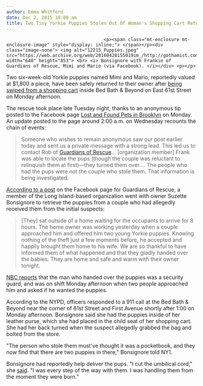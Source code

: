 ```yaml
---
author: Emma Whitford
date: Dec 2, 2015 10:00 am
title: Two Tiny Yorkie Puppies Stolen Out Of Woman's Shopping Cart Returned In Good Condition
---
```


	
										<p><span class="mt-enclosure mt-enclosure-image" style="display: inline;"> </span></p><div class="image-none"> <img alt="12215_Puppies.jpeg" src="https://web.archive.org/web/20160428155019im_/http://gothamist.com/attachments/nyc_ewhitford/12215_Puppies.jpeg" width="640" height="853"> <br> <i> Bonsignore with Frankie of Guardians of Rescue, Mimi and Mario (via Facebook). </i></div> <p></p>

<p>Two six-week-old Yorkie puppies named Mimi and Mario, reportedly valued at $1,800 a piece, have been safely returned to their owner after <a href="https://web.archive.org/web/20160428155019/http://gothamist.com/2015/12/01/yorkie_puppies_stolen.php">being swiped from a shopping cart</a> inside Bed Bath &amp; Beyond on East 61st Street on Monday afternoon. </p>

<p>The rescue took place late Tuesday night, thanks to an anonymous tip posted to the Facebook page <a href="https://web.archive.org/web/20160428155019/https://www.facebook.com/lostpetsinbrooklyn/posts/699685130132408">Lost and Found Pets in Brooklyn</a> on Monday. An update posted to the page around 2:00 a.m. on Wednesday recounts the chain of events: </p>

<blockquote>Someone who wishes to remain anonymous saw our post earlier today and sent us a private message with a strong lead. This led us to contact Rob of <a href="https://web.archive.org/web/20160428155019/http://guardiansofrescue.org/">Guardians of Rescue</a>... [organization member] Frank was able to locate the pups (though the couple was reluctant to relinquish them at first)&#x2014;they turned them over.... The people who had the pups were not the couple who stole them. That information is being investigated.</blockquote>

<p><a href="https://web.archive.org/web/20160428155019/https://www.facebook.com/guardiansofrescue/">According to a post</a> on the Facebook page for Guardians of Rescue, a member of the Long Island-based organization went with owner Suzette Bonsignore to retrieve the puppies from a couple who had allegedly received them from the initial suspects: </p>

<blockquote>[They] sat outside of a home waiting for the occupants to arrive for 8 hours. The home owner was working yesterday when a couple approached him and offered him two young Yorkie puppies. Knowing nothing of the theft just a few moments before, he accepted and happily brought them home to his wife. We are so thankful to have informed them of what happened and that they gladly handed over the babies. They are home and safe and warm with their owner tonight.</blockquote>

<p><a href="https://web.archive.org/web/20160428155019/http://www.nbcnewyork.com/news/local/NYC-Robbers-Snatch-Puppies-From-Shopping-Cart-Woman-Pleads-For-Return-359688401.html">NBC reports</a> that the man who handed over the puppies was a security guard, and was on shift Monday afternoon when two people approached him and asked if he wanted the puppies. </p>

<p>According to the NYPD, officers responded to a 911 call at the Bed Bath &amp; Beyond near the corner of 61st Street and First Avenue shortly after 1:00 on Monday afternoon. Bonsignore said she had the puppies inside of her leather purse, which she had placed in the child seat of her shopping cart. She had her back turned when the suspect allegedly grabbed the bag and bolted from the store.</p>

<p>&quot;The person who stole them must&apos;ve thought it was a pocketbook, and they now find that there are two puppies in there,&quot; Bonsignore told NY1.</p>

<p>Bonsignore had reportedly help deliver the pups. &quot;I cut the umbilical cord,&quot; she <a href="https://web.archive.org/web/20160428155019/http://www.nbcnewyork.com/news/local/NYC-Robbers-Snatch-Puppies-From-Shopping-Cart-Woman-Pleads-For-Return-359688401.html">said</a>. &quot;I was every step of the way with them. I was handling them from the moment they were born.&quot; </p>					
										
									
				